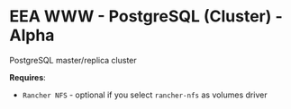# EEA WWW - PostgreSQL (Cluster) - Alpha

PostgreSQL master/replica cluster

**Requires**:
* `Rancher NFS` - optional if you select `rancher-nfs` as volumes driver
